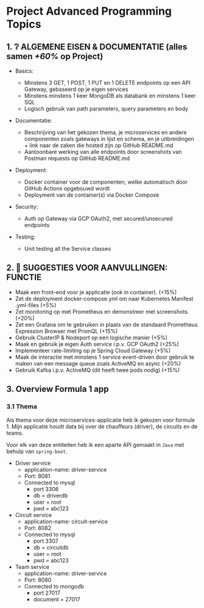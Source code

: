 # Project Advanced Programming Topics

## 1. ❔ **ALGEMENE EISEN & DOCUMENTATIE** (alles samen _+60%_ op Project)

- Basics:

  - Minstens 3 GET, 1 POST, 1 PUT en 1 DELETE endpoints op een API Gateway, gebaseerd op je eigen services
  - Minstens minstens 1 keer MongoDB als databank en minstens 1 keer SQL
  - Logisch gebruik van path parameters, query parameters en body

- Documentatie:

  - Beschrijving van het gekozen thema, je microservices en andere componenten zoals gateways in lijst en schema, en je uitbreidingen + link naar de zaken die hosted zijn op GitHub README.md
  - Aantoonbare werking van alle endpoints door screenshots van Postman requests op GitHub README.md

- Deployment:

  - Docker container voor de componenten, welke automatisch door GitHub Actions opgebouwd wordt
  - Deployment van de container(s) via Docker Compose

- Security:

  - Auth op Gateway via GCP OAuth2, met secured/unsecured endpoints

- Testing:
  - Unit testing all the Service classes

## 2. 🔧 SUGGESTIES VOOR AANVULLINGEN: FUNCTIE

- Maak een front-end voor je applicatie (ook in container). (+15%)
- Zet de deployment docker-compose.yml om naar Kubernetes Manifest .yml-files (+5%)
- Zet monitoring op met Prometheus en demonstreer met screenshots. (+20%)
- Zet een Grafana om te gebruiken in plaats van de standaard Prometheus Expression Browser met PromQL (+15%)
- Gebruik ClusterIP & Nodeport op een logische manier (+5%)
- Maak en gebruik je eigen Auth service i.p.v. GCP OAuth2 (+25%)
- Implementeer rate-limiting op je Spring Cloud Gateway (+5%)
- Maak de interactie met minstens 1 service event-driven door gebruik te maken van een message queue zoals ActiveMQ en async (+20%)
- Gebruik Kafka i.p.v. ActiveMQ (dit heeft twee pods nodig) (+15%)

## 3. Overview Formula 1 app

### 3.1 Thema

Als thema voor deze microservices-applicatie heb ik gekozen voor formule 1.
Mijn applicatie houdt data bij over de chauffeurs (driver), de circuits en de
teams.

Voor elk van deze entiteiten heb ik een aparte API gemaakt in `Java` met behulp
van `spring-boot`.

- Driver service
  - application-name: driver-service
  - Port: 8081
  - Connected to mysql
    - port 3306
    - db = driverdb
    - user = root
    - pwd = abc123
- Circuit service
  - application-name: circuit-service
  - Port: 8082
  - Connected to mysql
    - port 3307
    - db = circuitdb
    - user = root
    - pwd = abc123
- Team service
  - application-name: driver-service
  - Port: 8080
  - Connected to mongodb
    - port 27017
    - document = 27017
